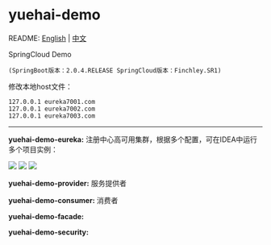 
# yuehai-demo

README: [English](https://github.com/zhaoyuehai/yuehai-demo/blob/master/README.md) | [中文](https://github.com/zhaoyuehai/yuehai-demo/blob/master/README-zh.md)

SpringCloud Demo

    (SpringBoot版本：2.0.4.RELEASE SpringCloud版本：Finchley.SR1)


修改本地host文件：

    127.0.0.1 eureka7001.com
    127.0.0.1 eureka7002.com
    127.0.0.1 eureka7003.com
 
---

**yuehai-demo-eureka:**
  注册中心高可用集群，根据多个配置，可在IDEA中运行多个项目实例：

![](https://github.com/zhaoyuehai/yuehai-demo/blob/master/img/1536557590.png)
![](https://github.com/zhaoyuehai/yuehai-demo/blob/master/img/1536558263.png)
![](https://github.com/zhaoyuehai/yuehai-demo/blob/master/img/1536557754.png)

**yuehai-demo-provider:**
  服务提供者

**yuehai-demo-consumer:**
  消费者
    
**yuehai-demo-facade:**

**yuehai-demo-security:**
